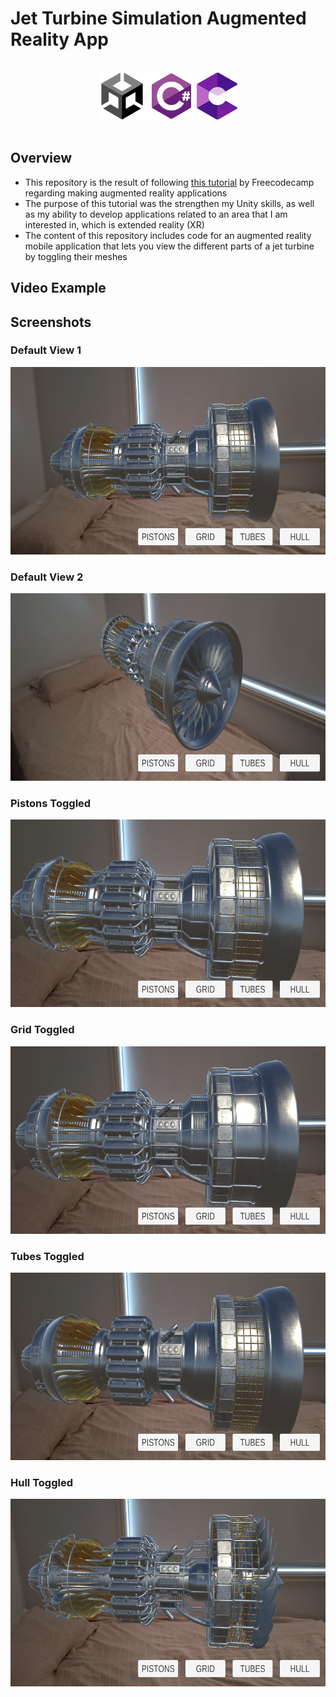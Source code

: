 # Jet Turbine Simulation Augmented Reality App

</br>
<div align="center">
<a href="https://unity.com/"><img src="./readme-content/Unity.png" width="75" height="75"></a>
<a href="https://learn.microsoft.com/en-us/dotnet/csharp/tour-of-csharp/"><img src="./readme-content/CSharp.png" width="75" height="75"></a>
<a href="https://developers.google.com/ar"><img src="./readme-content/ARCore.png" width="65" height="75"></a>

</div>

</br>

## Overview

- This repository is the result of following [this tutorial](https://www.youtube.com/watch?v=FJAO6jDYljs) by Freecodecamp regarding making augmented reality applications
- The purpose of this tutorial was the strengthen my Unity skills, as well as my ability to develop applications related to an area that I am interested in, which is extended reality (XR)
- The content of this repository includes code for an augmented reality mobile application that lets you view the different parts of a jet turbine by toggling their meshes

## Video Example

## Screenshots

### Default View 1

<img src="./readme-content/Default-View-1.jpg" height="300">

### Default View 2

<img src="./readme-content/Default-View-2.jpg" height="300">

### Pistons Toggled

<img src="./readme-content/Pistons-Toggled.jpg" height="300">

### Grid Toggled

<img src="./readme-content/Grid-Toggled.jpg" height="300">

### Tubes Toggled

<img src="./readme-content/Tubes-Toggled.jpg" height="300">

### Hull Toggled

<img src="./readme-content/Hull-Toggled.jpg" height="300">
